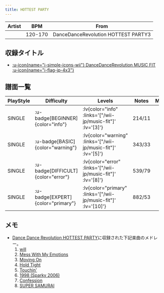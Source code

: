 ```yaml
---
title: HOTTEST PARTY
---
```


|Artist|BPM|From|
|------|---|----|
||120-170|DanceDanceRevolution HOTTEST PARTY3|

## 収録タイトル

- [ :u-icon{name="i-simple-icons-wii"} DanceDanceRevolution MUSIC FIT :u-icon{name="i-flag-jp-4x3"} ](/wii-jp/music-fit)

## 譜面一覧

|PlayStyle|Difficulty|Levels|Notes|Movie|
|---------|----------|------|-----|-----|
|SINGLE| :u-badge[BEGINNER]{color="info"} | :lv{color="info" :links='["/wii-jp/music-fit"]' :lv='[3]'} |214/11||
|SINGLE| :u-badge[BASIC]{color="warning"} | :lv{color="warning" :links='["/wii-jp/music-fit"]' :lv='[5]'} |343/33||
|SINGLE| :u-badge[DIFFICULT]{color="error"} | :lv{color="error" :links='["/wii-jp/music-fit"]' :lv='[8]'} |539/79||
|SINGLE| :u-badge[EXPERT]{color="primary"} | :lv{color="primary" :links='["/wii-jp/music-fit"]' :lv='[10]'} |882/53||

## メモ

- [Dance Dance Revolution HOTTEST PARTY](/wii-jp/hottest)に収録された下記楽曲のメドレー。
  1. [will](/wii-jp/hottest/will)
  1. [Mess With My Emotions](/wii-jp/hottest/mess-with-my-emotions)
  1. [Moving On](/wii-jp/hottest/moving-on)
  1. [Hold Tight](/wii-jp/hottest/hold-tight)
  1. [Touchin'](/wii-jp/hottest/touchin)
  1. [1998 (Sparky 2006)](/wii-jp/hottest/1998-sparky)
  1. [Confession](/wii-jp/hottest/confession)
  1. [SUPER SAMURAI](/wii-jp/hottest/super-samurai)
